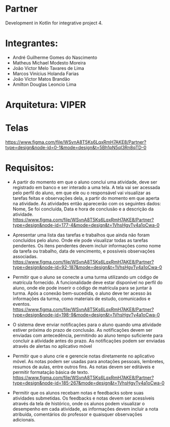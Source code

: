 # Partner
Development in Kotlin for integrative project 4.

# Integrantes:
- André Guilherme Gomes do Nascimento
- Matheus Michael Modesto Moreira
- João Victor Melo Tavares de Lima
- Marcos Vinícius Holanda Farias
- João Victor Matos Brandão
- Amilton Douglas Leoncio Lima

# Arquitetura: VIPER

# Telas
https://www.figma.com/file/WSvnA8T5Ks6LqxRmH7AKE8/Partner?type=design&node-id=0-1&mode=design&t=5Bh1pN5qI3Rn8qTD-0

# Requisitos:
- A partir do momento em que o aluno conclui uma atividade, deve ser registrado em banco e ser interado a uma tela. A tela vai ser acessada pelo perfil do aluno, em que ele ou o responsável vai visualizar as tarefas feitas e observações dela, a partir do momento em que aperta na atividade. As atividades então aparecerão com os seguintes dados: Nome, Se foi concluída, Data e hora de conclusão e a descrição da atividade.
https://www.figma.com/file/WSvnA8T5Ks6LqxRmH7AKE8/Partner?type=design&node-id=177-4&mode=design&t=1VhsHgvTy4a1oCwa-0

- Apresentar uma lista das tarefas e trabalhos que ainda não foram concluídos pelo aluno. Onde ele pode visualizar todas as tarefas pendentes. Os itens pendentes devem incluir informações como nome da tarefa ou trabalho, data de vencimento, e possíveis observações associadas.
https://www.figma.com/file/WSvnA8T5Ks6LqxRmH7AKE8/Partner?type=design&node-id=92-187&mode=design&t=1VhsHgvTy4a1oCwa-0

- Permitir que o aluno se conecte a uma turma utilizando um código de matrícula fornecido. A funcionalidade deve estar disponível no perfil do aluno, onde ele pode inserir o código de matrícula para se juntar à turma. Após a conexão bem-sucedida, o aluno deve ter acesso às informações da turma, como materiais de estudo, comunicados e eventos.
https://www.figma.com/file/WSvnA8T5Ks6LqxRmH7AKE8/Partner?type=design&node-id=198-9&mode=design&t=1VhsHgvTy4a1oCwa-0

- O sistema deve enviar notificações para o aluno quando uma atividade estiver próxima do prazo de conclusão. As notificações devem ser enviadas com antecedência, permitindo ao aluno tempo suficiente para concluir a atividade antes do prazo. As notificações podem ser enviadas através de alertas no aplicativo móvel

- Permitir que o aluno crie e gerencie notas diretamente no aplicativo móvel. As notas podem ser usadas para anotações pessoais, lembretes, resumos de aulas, entre outros fins. As notas devem ser editáveis e permitir formatação básica de texto.
https://www.figma.com/file/WSvnA8T5Ks6LqxRmH7AKE8/Partner?type=design&node-id=185-267&mode=design&t=1VhsHgvTy4a1oCwa-0

- Permitir que os alunos recebam notas e feedbacks sobre suas atividades submetidas. Os feedbacks e notas devem ser acessíveis através da tela de histórico, onde os alunos podem visualizar o desempenho em cada atividade, as informações devem incluir a nota atribuída, comentários do professor e quaisquer observações adicionais.
